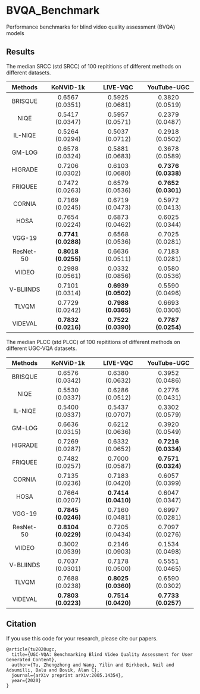 # BVQA_Benchmark
Performance benchmarks for blind video quality assessment (BVQA) models


## Results
The median SRCC (std SRCC) of 100 repititions of different methods on different datasets.

|    Methods   | KoNViD-1k             | LIVE-VQC             | YouTube-UGC         |
|:------------:|:---------------------:|:--------------------:|:-------------------:|
| BRISQUE      | 0.6567 (0.0351)  | 0.5925 (0.0681)     | 0.3820 (0.0519) |
| NIQE         | 0.5417 (0.0347)  | 0.5957 (0.0571)     | 0.2379 (0.0487) |
| IL-NIQE      | 0.5264 (0.0294)  | 0.5037 (0.0712)     | 0.2918 (0.0502) |
| GM-LOG       | 0.6578 (0.0324)  | 0.5881 (0.0683)     | 0.3678 (0.0589) |
| HIGRADE      | 0.7206 (0.0302)  | 0.6103 (0.0680)     | **0.7376 (0.0338)** |
| FRIQUEE      | 0.7472 (0.0263)  | 0.6579 (0.0536)     | **0.7652 (0.0301)** |
| CORNIA       | 0.7169 (0.0245)  | 0.6719 (0.0473)     | 0.5972 (0.0413) |
| HOSA         | 0.7654 (0.0224)  | 0.6873 (0.0462)     | 0.6025 (0.0344) |
| VGG-19       | **0.7741 (0.0288)**  | 0.6568 (0.0536) | 0.7025 (0.0281) |
| ResNet-50    | **0.8018 (0.0255)**  | 0.6636 (0.0511) | 0.7183 (0.0281) |
| VIIDEO       | 0.2988 (0.0561)  | 0.0332 (0.0856)     | 0.0580 (0.0536) |
| V-BLIINDS    | 0.7101 (0.0314)  | **0.6939 (0.0502)**     | 0.5590 (0.0496) |
| TLVQM        | 0.7729 (0.0242)  | **0.7988 (0.0365)**     | 0.6693 (0.0306) |
| VIDEVAL      | **0.7832 (0.0216)** | **0.7522 (0.0390)**  | **0.7787 (0.0254)** |


The median PLCC (std PLCC) of 100 repititions of different methods on different UGC-VQA datasets.

|    Methods   | KoNViD-1k             | LIVE-VQC             | YouTube-UGC         |
|:------------:|:---------------------:|:--------------------:|:-------------------:|
| BRISQUE      | 0.6576 (0.0342)  | 0.6380 (0.0632)     | 0.3952 (0.0486) |
| NIQE         | 0.5530 (0.0337)  | 0.6286 (0.0512)     | 0.2776 (0.0431) |
| IL-NIQE      | 0.5400 (0.0337)  | 0.5437 (0.0707)     | 0.3302 (0.0579) |
| GM-LOG       | 0.6636 (0.0315)  | 0.6212 (0.0636)     | 0.3920 (0.0549) |
| HIGRADE      | 0.7269 (0.0287)  | 0.6332 (0.0652)     | **0.7216 (0.0334)** |
| FRIQUEE      | 0.7482 (0.0257)  | 0.7000 (0.0587)     | **0.7571 (0.0324)** |
| CORNIA       | 0.7135 (0.0236)  | 0.7183 (0.0420)     | 0.6057 (0.0399) |
| HOSA         | 0.7664 (0.0207)  | **0.7414 (0.0410)**     | 0.6047 (0.0347) |
| VGG-19       | **0.7845 (0.0246)**  | 0.7160 (0.0481) | 0.6997 (0.0281) |
| ResNet-50    | **0.8104 (0.0229)**  | 0.7205 (0.0434) | 0.7097 (0.0276) |
| VIIDEO       | 0.3002 (0.0539)  | 0.2146 (0.0903)     | 0.1534 (0.0498) |
| V-BLIINDS    | 0.7037 (0.0301)   | 0.7178 (0.0500)     | 0.5551 (0.0465) |
| TLVQM        | 0.7688 (0.0238)  | **0.8025 (0.0360)**     | 0.6590 (0.0302) |
| VIDEVAL      | **0.7803 (0.0223)** | **0.7514 (0.0420)**  | **0.7733 (0.0257)** |

## Citation

If you use this code for your research, please cite our papers.

```
@article{tu2020ugc,
  title={UGC-VQA: Benchmarking Blind Video Quality Assessment for User Generated Content},
  author={Tu, Zhengzhong and Wang, Yilin and Birkbeck, Neil and Adsumilli, Balu and Bovik, Alan C},
  journal={arXiv preprint arXiv:2005.14354},
  year={2020}
}
```